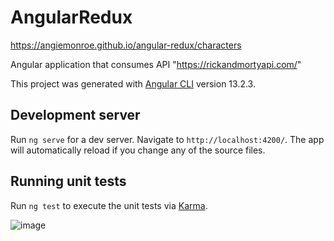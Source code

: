 # AngularRedux

https://angiemonroe.github.io/angular-redux/characters

Angular application that consumes API "https://rickandmortyapi.com/" 

This project was generated with [Angular CLI](https://github.com/angular/angular-cli) version 13.2.3.

## Development server

Run `ng serve` for a dev server. Navigate to `http://localhost:4200/`. The app will automatically reload if you change any of the source files.

## Running unit tests

Run `ng test` to execute the unit tests via [Karma](https://karma-runner.github.io).

![image](https://user-images.githubusercontent.com/39387979/154367191-94938514-3af1-4da9-9161-2d298fb62e27.png)

